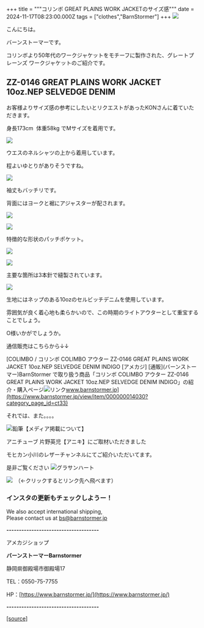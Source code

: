 +++
title = """コリンボ GREAT PLAINS WORK JACKETのサイズ感"""
date = 2024-11-17T08:23:00.000Z
tags = ["clothes","BarnStormer"]
+++
[![](https://stat.ameba.jp/user_images/20231023/16/barnstormer-go/b2/03/p/o0420015015354743273.png)](https://ameblo.jp/barnstormer-go/entry-12825670498.html)

こんにちは。

バーンストーマーです。

コリンボより50年代のワークジャケットをモチーフに製作された、グレートプレーンズ ワークジャケットのご紹介です。

ZZ-0146 GREAT PLAINS WORK JACKET 10oz.NEP SELVEDGE DENIM
--------------------------------------------------------

お客様よりサイズ感の参考にしたいとリクエストがあったKONさんに着ていただきます。

身長173cm  体重58kg でMサイズを着用です。

[![](https://stat.ameba.jp/user_images/20241117/17/barnstormer-go/e6/16/j/o0466070015511105426.jpg)](https://stat.ameba.jp/user_images/20241117/17/barnstormer-go/e6/16/j/o0466070015511105426.jpg)

ウエスのネルシャツの上から着用しています。

程よいゆとりがありそうですね。

[![](https://stat.ameba.jp/user_images/20241117/17/barnstormer-go/7c/ed/j/o0466070015511105429.jpg)](https://stat.ameba.jp/user_images/20241117/17/barnstormer-go/7c/ed/j/o0466070015511105429.jpg)

袖丈もバッチリです。

背面にはヨークと裾にアジャスターが配されます。

[![](https://stat.ameba.jp/user_images/20241117/17/barnstormer-go/5a/9c/j/o0466070015511105434.jpg)](https://stat.ameba.jp/user_images/20241117/17/barnstormer-go/5a/9c/j/o0466070015511105434.jpg)

[![](https://stat.ameba.jp/user_images/20241117/17/barnstormer-go/85/6f/j/o0466070015511105444.jpg)](https://stat.ameba.jp/user_images/20241117/17/barnstormer-go/85/6f/j/o0466070015511105444.jpg)

特徴的な形状のパッチポケット。

[![](https://stat.ameba.jp/user_images/20241117/17/barnstormer-go/1e/1a/j/o0466070015511105437.jpg)](https://stat.ameba.jp/user_images/20241117/17/barnstormer-go/1e/1a/j/o0466070015511105437.jpg)

[![](https://stat.ameba.jp/user_images/20241117/17/barnstormer-go/5e/51/j/o0466070015511105441.jpg)](https://stat.ameba.jp/user_images/20241117/17/barnstormer-go/5e/51/j/o0466070015511105441.jpg)

主要な箇所は3本針で縫製されています。

[![](https://stat.ameba.jp/user_images/20241117/17/barnstormer-go/d1/cb/j/o0466070015511105447.jpg)](https://stat.ameba.jp/user_images/20241117/17/barnstormer-go/d1/cb/j/o0466070015511105447.jpg)

生地にはネップのある10ozのセルビッチデニムを使用しています。

雰囲気が良く着心地も柔らかいので、この時期のライトアウターとして重宝することでしょう。

O様いかがでしょうか。

通信販売はこちらから↓↓

[COLIMBO / コリンボ COLIMBO アウター ZZ-0146 GREAT PLAINS WORK JACKET 10oz.NEP SELVEDGE DENIM INDIGO \[アメカジ\] \[通販\](バーンストーマー)BarnStormer で取り扱う商品「コリンボ COLIMBO アウター ZZ-0146 GREAT PLAINS WORK JACKET 10oz.NEP SELVEDGE DENIM INDIGO」の紹介・購入ページ![リンク](https://c.stat100.ameba.jp/ameblo/symbols/v3.20.0/svg/gray/editor_link.svg)www.barnstormer.jp](https://www.barnstormer.jp/view/item/000000014030?category_page_id=ct33)

それでは、また。。。。

![鉛筆](https://stat100.ameba.jp/blog/ucs/img/char/char3/519.png)【メディア掲載について】

アニチューブ 片野英児【アニキ】にご取材いただきました

モヒカン小川のレザーチャンネルにてご紹介いただいてます。

是非ご覧ください ![グラサンハート](https://stat100.ameba.jp/blog/ucs/img/char/char3/148.png)

[![](https://stat.ameba.jp/user_images/20230412/16/barnstormer-go/6a/23/p/o0108010815269242493.png)](https://www.instagram.com/barnstormer_daily/)　（←クリックするとリンク先へ飛べます）

### インスタの更新もチェックしようー！

We also accept international shipping,  
Please contact us at bs@barnstormer.jp

**\-------------------------------------**

アメカジショップ

**バーンストーマーBarnstormer**

静岡県御殿場市御殿場17

TEL：0550-75-7755

HP：[https://www.barnstormer.jp/](https://www.barnstormer.jp/)

**\-------------------------------------**

[[source]](https://ameblo.jp/barnstormer-go/entry-12875361635.html)
